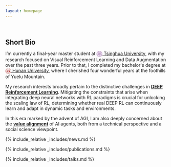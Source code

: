 ```yaml
---
layout: homepage
---
```


<h1 id="about-me"></h1>

<h2 style="margin: 60px 0px 10px;">Short Bio</h2>

I’m currently a final-year master student at [<img src="/assets/Logo/THU.png" alt="THU" width="18" height="18" style="vertical-align: middle;"> Tsinghua University](https://www.tsinghua.edu.cn/en/), with my research focused on Visual Reinforcement Learning and Data Augmentation over the past three years.
Prior to that, I completed my bachelor's degree at [<img src="/assets/Logo/HNU.jpg" alt="THU" width="18" height="18" style="vertical-align: middle;"> Hunan University](http://www-en.hnu.edu.cn/), where I cherished four wonderful years at the foothills of Yuelu Mountain.


My research interests broadly pertain to the distinctive challenges in <strong>[DEEP Reinforcement Learning]()</strong>.
Mitigating the constraints that arise when integrating deep neural networks with RL paradigms is crucial for unlocking the scaling law of RL, determining whether real DEEP RL can continuously learn and adapt in dynamic tasks and environments.

In this era marked by the advent of AGI, I am also deeply concerned about the <strong>[value alignment]()</strong> of AI agents, both from a technical perspective and a social science viewpoint.

{% include_relative _includes/news.md %}

{% include_relative _includes/publications.md %}

{% include_relative _includes/talks.md %}
